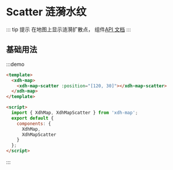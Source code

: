 # Scatter 涟漪水纹

::: tip 提示
在地图上显示涟漪扩散点， 组件[API 文档](/api.html?url=/xdh-map/doc/module-xdh-map-scatter.html)
:::

## 基础用法

:::demo

```html
<template>
  <xdh-map>
    <xdh-map-scatter :position="[120, 30]"></xdh-map-scatter>
  </xdh-map>
</template>

<script>
  import { XdhMap, XdhMapScatter } from 'xdh-map';
  export default {
    components: {
      XdhMap,
      XdhMapScatter
    }
  };
</script>
```

:::
